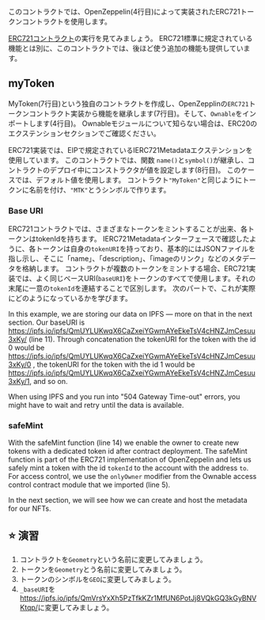 このコントラクトでは、OpenZeppelin(4行目)によって実装されたERC721トークンコントラクトを使用します。

<a href="https://github.com/OpenZeppelin/openzeppelin-contracts/blob/master/contracts/token/ERC721/ERC721.sol" target="_blank">ERC721コントラクト</a>の実行を見てみましょう。 ERC721標準に規定されている機能とは別に、このコントラクトでは、後ほど使う追加の機能も提供しています。

## myToken

MyToken(7行目)という独自のコントラクトを作成し、OpenZepplinの`ERC721`トークンコントラクト実装から機能を継承します(7行目)。そして、`Ownable`をインポートします(4行目)。 Ownableモジュールについて知らない場合は、ERC20のエクステンションセクションでご確認ください。

ERC721実装では、EIPで規定されているIERC721Metadataエクステンションを使用しています。 このコントラクトでは、関数 `name()`と`symbol()`が継承し、コントラクトのデプロイ中にコンストラクタが値を設定します(8行目)。
このケースでは、デフォルト値を使用します。 コントラクト`"MyToken"`と同じようにトークンに名前を付け、`"MTK"`とうシンボルで作ります。

### Base URI

ERC721コントラクトでは、さまざまなトークンをミントすることが出来、各トークンはtokenIdを持ちます。 IERC721Metadataインターフェースで確認したように、各トークンは自身の`tokenURI`を持っており、基本的にはJSONファイルを指し示し、そこに「name」、「description」、「imageのリンク」などのメタデータを格納します。
コントラクトが複数のトークンをミントする場合、ERC721実装では、よく同じベースURI(`baseURI`)をトークンのすべてで使用します。それの末尾に一意の`tokenId`を連結することで区別します。 次のパートで、これが実際にどのようになっているかを学びます。

In this example, we are storing our data on IPFS — more on that in the next section. Our baseURI is <a href="https://ipfs.io/ipfs/QmUYLUKwqX6CaZxeiYGwmAYeEkeTsV4cHNZJmCesuu3xKy/" target="_blank">https://ipfs.io/ipfs/QmUYLUKwqX6CaZxeiYGwmAYeEkeTsV4cHNZJmCesuu3xKy/</a> (line 11).
Through concatenation the tokenURI for the token with the id 0 would be <a href="https://ipfs.io/ipfs/QmUYLUKwqX6CaZxeiYGwmAYeEkeTsV4cHNZJmCesuu3xKy/0" target="_blank">https://ipfs.io/ipfs/QmUYLUKwqX6CaZxeiYGwmAYeEkeTsV4cHNZJmCesuu3xKy/0</a> , the tokenURI for the token with the id 1 would be <a href="https://ipfs.io/ipfs/QmUYLUKwqX6CaZxeiYGwmAYeEkeTsV4cHNZJmCesuu3xKy/1" target="_blank">https://ipfs.io/ipfs/QmUYLUKwqX6CaZxeiYGwmAYeEkeTsV4cHNZJmCesuu3xKy/1</a>, and so on.

When using IPFS and you run into "504 Gateway Time-out" errors, you might have to wait and retry until the data is available.

### safeMint

With the safeMint function (line 14) we enable the owner to create new tokens with a dedicated token id after contract deployment.
The safeMint function is part of the ERC721 implementation of OpenZeppelin and lets us safely mint a token with the id `tokenId` to the account with the address `to`. For access control, we use the `onlyOwner` modifier from the Ownable access control contract module that we imported (line 5).

In the next section, we will see how we can create and host the metadata for our NFTs.

## ⭐️ 演習

1. コントラクトを`Geometry`という名前に変更してみましょう。
2. トークンを`Geometry`とう名前に変更してみましょう。
3. トークンのシンボルを`GEO`に変更してみましょう。
4. `_baseURI`を<a href="https://ipfs.io/ipfs/QmVrsYxXh5PzTfkKZr1MfUN6PotJj8VQkGQ3kGyBNVKtqp/" target="_blank">https://ipfs.io/ipfs/QmVrsYxXh5PzTfkKZr1MfUN6PotJj8VQkGQ3kGyBNVKtqp/</a>に変更してみましょう。
